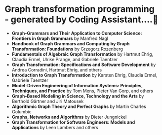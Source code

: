 # Graph transformation programming - generated by Coding Assistant....🧂

- **Graph-Grammars and Their Application to Computer Science: Frontiers in Graph Grammars** by Manfred Nagl
- **Handbook of Graph Grammars and Computing by Graph Transformation: Foundations** by Grzegorz Rozenberg
- **Fundamentals of Algebraic Graph Transformation** by Hartmut Ehrig, Claudia Ermel, Ulrike Prange, and Gabriele
  Taentzer
- **Graph Transformation: Specifications and Software Development** by Andrea Corradini, Hartmut Ehrig, and others
- **Introduction to Graph Transformation** by Karsten Ehrig, Claudia Ermel, Gabriele Taentzer
- **Model-Driven Engineering of Information Systems: Principles, Techniques, and Practice** by Tom Mens, Pieter Van
  Gorp, and others
- **Graph-Based Modeling in Science, Technology and the Arts** by Berthold Gärtner and Jiri Matousek
- **Algorithmic Graph Theory and Perfect Graphs** by Martin Charles Golumbic
- **Graphs, Networks and Algorithms** by Dieter Jungnickel
- **Graph Transformation for Software Engineers: Models and Applications** by Leen Lambers and others